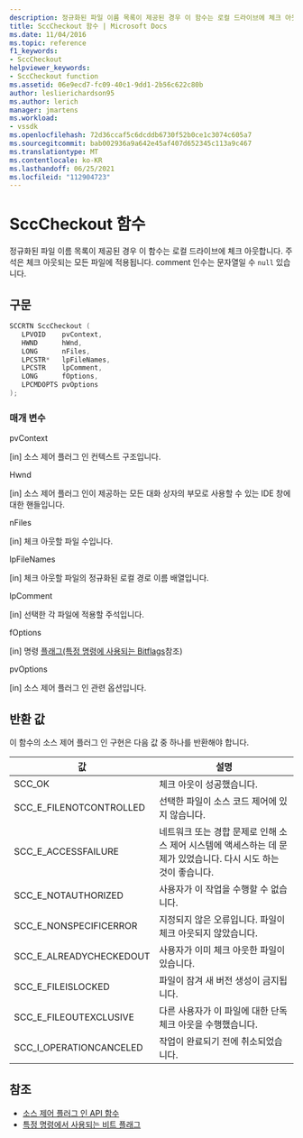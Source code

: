 ```yaml
---
description: 정규화된 파일 이름 목록이 제공된 경우 이 함수는 로컬 드라이브에 체크 아웃합니다.
title: SccCheckout 함수 | Microsoft Docs
ms.date: 11/04/2016
ms.topic: reference
f1_keywords:
- SccCheckout
helpviewer_keywords:
- SccCheckout function
ms.assetid: 06e9ecd7-fc09-40c1-9dd1-2b56c622c80b
author: leslierichardson95
ms.author: lerich
manager: jmartens
ms.workload:
- vssdk
ms.openlocfilehash: 72d36ccaf5c6dcddb6730f52b0ce1c3074c605a7
ms.sourcegitcommit: bab002936a9a642e45af407d652345c113a9c467
ms.translationtype: MT
ms.contentlocale: ko-KR
ms.lasthandoff: 06/25/2021
ms.locfileid: "112904723"
---
```

# <a name="scccheckout-function"></a>SccCheckout 함수
정규화된 파일 이름 목록이 제공된 경우 이 함수는 로컬 드라이브에 체크 아웃합니다. 주석은 체크 아웃되는 모든 파일에 적용됩니다. comment 인수는 문자열일 수 `null` 있습니다.

## <a name="syntax"></a>구문

```cpp
SCCRTN SccCheckout (
   LPVOID    pvContext,
   HWND      hWnd,
   LONG      nFiles,
   LPCSTR*   lpFileNames,
   LPCSTR    lpComment,
   LONG      fOptions,
   LPCMDOPTS pvOptions
);
```

### <a name="parameters"></a>매개 변수
 pvContext

[in] 소스 제어 플러그 인 컨텍스트 구조입니다.

 Hwnd

[in] 소스 제어 플러그 인이 제공하는 모든 대화 상자의 부모로 사용할 수 있는 IDE 창에 대한 핸들입니다.

 nFiles

[in] 체크 아웃할 파일 수입니다.

 lpFileNames

[in] 체크 아웃할 파일의 정규화된 로컬 경로 이름 배열입니다.

 lpComment

[in] 선택한 각 파일에 적용할 주석입니다.

 fOptions

[in] 명령 [플래그(특정 명령에 사용되는 Bitflags](../extensibility/bitflags-used-by-specific-commands.md)참조)

 pvOptions

[in] 소스 제어 플러그 인 관련 옵션입니다.

## <a name="return-value"></a>반환 값
 이 함수의 소스 제어 플러그 인 구현은 다음 값 중 하나를 반환해야 합니다.

|값|설명|
|-----------|-----------------|
|SCC_OK|체크 아웃이 성공했습니다.|
|SCC_E_FILENOTCONTROLLED|선택한 파일이 소스 코드 제어에 있지 않습니다.|
|SCC_E_ACCESSFAILURE|네트워크 또는 경합 문제로 인해 소스 제어 시스템에 액세스하는 데 문제가 있었습니다. 다시 시도 하는 것이 좋습니다.|
|SCC_E_NOTAUTHORIZED|사용자가 이 작업을 수행할 수 없습니다.|
|SCC_E_NONSPECIFICERROR|지정되지 않은 오류입니다. 파일이 체크 아웃되지 않았습니다.|
|SCC_E_ALREADYCHECKEDOUT|사용자가 이미 체크 아웃한 파일이 있습니다.|
|SCC_E_FILEISLOCKED|파일이 잠겨 새 버전 생성이 금지됩니다.|
|SCC_E_FILEOUTEXCLUSIVE|다른 사용자가 이 파일에 대한 단독 체크 아웃을 수행했습니다.|
|SCC_I_OPERATIONCANCELED|작업이 완료되기 전에 취소되었습니다.|

## <a name="see-also"></a>참조
- [소스 제어 플러그 인 API 함수](../extensibility/source-control-plug-in-api-functions.md)
- [특정 명령에서 사용되는 비트 플래그](../extensibility/bitflags-used-by-specific-commands.md)
